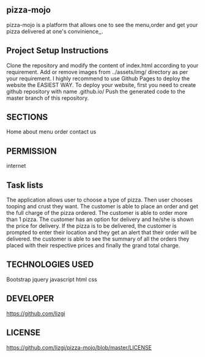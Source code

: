 ## pizza-mojo
pizza-mojo is a platform that allows one to see the menu,order and get your pizza delivered at one's convinience,,.

## Project Setup Instructions
Clone the repository and modify the content of index.html according to your requirement.
Add or remove images from ../assets/img/ directory as per your requirement.
I highly recommend to use Github Pages to deploy the website the EASIEST WAY.
To deploy your website, first you need to create github repository with name .github.io/
Push the generated code to the master branch of this repository.

## SECTIONS
Home
about
menu
order
contact us

## PERMISSION
internet

## Task lists
The application allows user to choose a type of pizza.
Then user chooses tooping and crust they want.
The customer is able to place an order and get the full charge of the pizza ordered.
The customer is able to order more than 1 pizza.
The customer has an option for delivery and he/she is shown the price for delivery.
If the pizza is to be delivered, the customer is prompted to enter their location and they get an alert that their order will be delivered. 
the customer is able to see the summary of all the orders they placed with their respective prices and finally the grand total charge.

## TECHNOLOGIES USED
Bootstrap
jquery
javascript
html
css

## DEVELOPER
https://github.com/lizgi

## LICENSE
https://github.com/lizgi/pizza-mojo/blob/master/LICENSE
